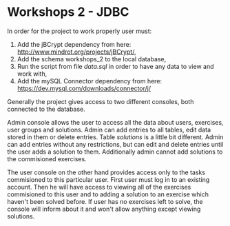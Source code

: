 # Workshops 2 - JDBC

In order for the project to work properly user must:

1. Add the jBCrypt dependency from here: http://www.mindrot.org/projects/jBCrypt/,
2. Add the schema workshops_2 to the local database,
3. Run the script from file *data.sql* in order to have any data to view and work with,
4. Add the mySQL Connector dependency from here: https://dev.mysql.com/downloads/connector/j/

Generally the project gives access to two different consoles, both connected to the database. 

Admin console allows the user to access all the data about users, exercises, user groups and solutions. 
Admin can add entries to all tables, edit data stored in them or delete entries. Table *solutions* is a little bit different.
Admin can add entries without any restrictions, but can edit and delete entries until the user adds a solution to them. 
Additionally admin cannot add solutions to the commisioned exercises. 

The user console on the other hand provides access only to the tasks commisioned to this particular user.
First user must log in to an existing account. Then he will have access to viewing all of the exercises commisioned to this user
and to adding a solution to an exercise which haven't been solved before. If user has no exercises left to solve, 
the console will inform about it and won't allow anything except viewing solutions.